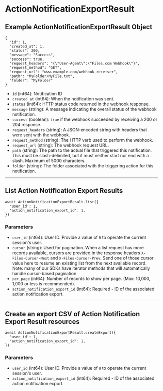# ActionNotificationExportResult

## Example ActionNotificationExportResult Object

```
{
  "id": 1,
  "created_at": 1,
  "status": 200,
  "message": "Success",
  "success": true,
  "request_headers": "{\"User-Agent\":\"Files.com Webhook\"}",
  "request_method": "GET",
  "request_url": "www.example.com/webhook_receiver",
  "path": "MyFolder/MyFile.txt",
  "folder": "MyFolder"
}
```

* `id` (int64): Notification ID
* `created_at` (int64): When the notification was sent.
* `status` (int64): HTTP status code returned in the webhook response.
* `message` (string): A message indicating the overall status of the webhook notification.
* `success` (boolean): `true` if the webhook succeeded by receiving a 200 or 204 response.
* `request_headers` (string): A JSON-encoded string with headers that were sent with the webhook.
* `request_method` (string): The HTTP verb used to perform the webhook.
* `request_url` (string): The webhook request URL.
* `path` (string): The path to the actual file that triggered this notification. This must be slash-delimited, but it must neither start nor end with a slash. Maximum of 5000 characters.
* `folder` (string): The folder associated with the triggering action for this notification.

---

## List Action Notification Export Results

```
await ActionNotificationExportResult.list({
  'user_id': 1,
  'action_notification_export_id': 1,
})
```


### Parameters

* `user_id` (int64): User ID.  Provide a value of `0` to operate the current session's user.
* `cursor` (string): Used for pagination.  When a list request has more records available, cursors are provided in the response headers `X-Files-Cursor-Next` and `X-Files-Cursor-Prev`.  Send one of those cursor value here to resume an existing list from the next available record.  Note: many of our SDKs have iterator methods that will automatically handle cursor-based pagination.
* `per_page` (int64): Number of records to show per page.  (Max: 10,000, 1,000 or less is recommended).
* `action_notification_export_id` (int64): Required - ID of the associated action notification export.

---

## Create an export CSV of Action Notification Export Result resources

```
await ActionNotificationExportResult.createExport({
  'user_id': 1,
  'action_notification_export_id': 1,
})
```


### Parameters

* `user_id` (int64): User ID.  Provide a value of `0` to operate the current session's user.
* `action_notification_export_id` (int64): Required - ID of the associated action notification export.
